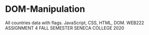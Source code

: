 # DOM-Manipulation
All countries data with flags.
JavaScript, CSS, HTML, DOM.
WEB222 ASSIGNMENT 4 FALL SEMESTER SENECA COLLEGE 2020
